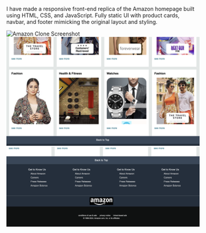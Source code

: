 I have made a responsive front-end replica of the Amazon homepage built using HTML, CSS, and JavaScript.
Fully static UI with product cards, navbar, and footer mimicking the original layout and styling.

![Amazon Clone Screenshot](screenshot01.png)
![Amazon Clone Screenshot](screenshot02.png)
![Amazon Clone Screenshot](screenshot03.png)

